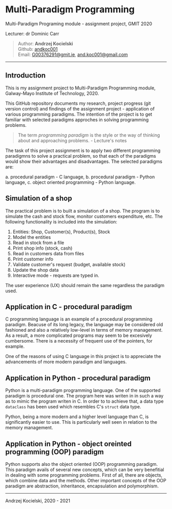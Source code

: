 # Multi-Paradigm Programming

Multi-Paradigm Programing module - assignment project, GMIT 2020

Lecturer: dr Dominic Carr

>Author: **Andrzej Kocielski**  
>Github: [andkoc001](https://github.com/andkoc001/)  
>Email: G00376291@gmit.ie, and.koc001@gmail.com

___

## Introduction

This is my assignment project to Multi-Paradigm Programming module, Galway-Mayo Institute of Technology, 2020.

This GitHub repository documents my research, project progress (git version control) and findings of the assignment project - application of various programming paradigms. The intention of the project is to get familiar with selected paradigms approches in solving programming problems.

> The term _programming paradigm_ is the style or the way of thinking about and approaching problems. - Lecture's notes

The task of this project assignment is to apply two different programming paradigmns to solve a practical problem, so that each of the paradigms would show their advantages and disadvantages. The selected paradigms are:

a. procedural paradigm - C language,
b. procedural paradigm - Python language,
c. object oriented programming - Python language.

## Simulation of a shop

The practical problem is to  built a simulation of a shop. The program is to simulate the cash and stock flow, monitor customers expenditure, etc. The following functionality is included into the simulation:

1. Entities: Shop, Customer(s), Product(s), Stock
2. Model the entities
3. Read in stock from a file
4. Print shop info (stock, cash)
5. Read in customers data from files
6. Print customer info
7. Validate customer's request (budget, available stock)
8. Update the shop data
9. Interactive mode - requests are typed in.

The user experience (UX) should remain the same regardless the paradigm used.

## Application in C - procedural paradigm

C programming language is an example of a procedural programming paradigm. Beacuse of its long legacy, the language may be considered old fashioned and also a relatively low-level in terms of memory management. As a result, a more complicated programs may seem to be excesively cumbersome. There is a necessity of frequent use of the pointers, for example.

One of the reasons of using C language in this project is to appreciate the advancements of more modern paradigm and languages.

## Application in Python - procedural paradigm

Python is a multi-paradigm programming language. One of the supported paradigm is procedural one. The program here was writen in in such a way as to mimic the program writen in C. In order to to achieve that, a data type `dataclass` has been used which resembles C's `struct` data type.

Python, being a more modern and a higher level language than C, is significantly easier to use. This is particularly well seen in relation to the memory management.

## Application in Python - object oreinted programming (OOP) paradigm

Python supports also the object oriented (OOP) programming paradigm. This paradigm avails of several new concepts, which can be very benefitial in dealing with some programming problems. First of all, there are objects, which combine data and the methods. Other important concepts of the OOP paradigm are abstraction, inheritance, encapsulation and polymorphism.

___
Andrzej Kocielski, 2020 - 2021
